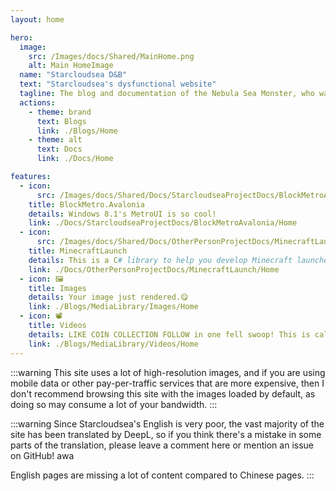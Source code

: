 ```yaml
---
layout: home

hero:
  image:
    src: /Images/docs/Shared/MainHome.png
    alt: Main HomeImage
  name: "Starcloudsea D&B"
  text: "Starcloudsea's dysfunctional website"
  tagline: The blog and documentation of the Nebula Sea Monster, who wants to do everything but "doesn't know anything" about editing videos and writing code (but will climb up to your window at night ψ(｀∇´)ψ)
  actions:
    - theme: brand
      text: Blogs
      link: ./Blogs/Home
    - theme: alt
      text: Docs
      link: ./Docs/Home

features:  
  - icon: 
      src: /Images/docs/Shared/Docs/StarcloudseaProjectDocs/BlockMetroAvalonia/BlockMetroAvalonia.png
    title: BlockMetro.Avalonia
    details: Windows 8.1's MetroUI is so cool!
    link: ./Docs/StarcloudseaProjectDocs/BlockMetroAvalonia/Home
  - icon: 
      src: /Images/docs/Shared/Docs/OtherPersonProjectDocs/MinecraftLaunch/MinecraftLaunch.png
    title: MinecraftLaunch
    details: This is a C# library to help you develop Minecraft launchers faster and easier!
    link: ./Docs/OtherPersonProjectDocs/MinecraftLaunch/Home
  - icon: 🖼️
    title: Images
    details: Your image just rendered.😋
    link: ./Blogs/MediaLibrary/Images/Home
  - icon: 📽️
    title: Videos
    details: LIKE COIN COLLECTION FOLLOW in one fell swoop! This is called 三连(SanLian) in Bilibili!
    link: ./Blogs/MediaLibrary/Videos/Home
---
```


:::warning
This site uses a lot of high-resolution images, and if you are using mobile data or other pay-per-traffic services that are more expensive, then I don't recommend browsing this site with the images loaded by default, as doing so may consume a lot of your bandwidth.
:::

:::warning
Since Starcloudsea's English is very poor, the vast majority of the site has been translated by DeepL, so if you think there's a mistake in some parts of the translation, please leave a comment here or mention an issue on GitHub! awa

English pages are missing a lot of content compared to Chinese pages.
:::
